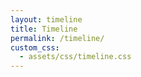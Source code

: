 ```yaml
---
layout: timeline
title: Timeline
permalink: /timeline/
custom_css:
  - assets/css/timeline.css
---
```

